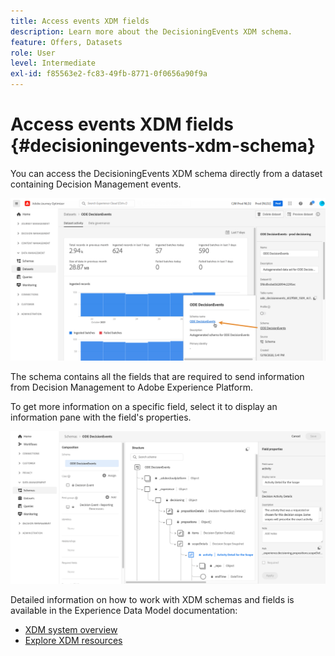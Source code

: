 ```yaml
---
title: Access events XDM fields
description: Learn more about the DecisioningEvents XDM schema.
feature: Offers, Datasets
role: User
level: Intermediate
exl-id: f85563e2-fc83-49fb-8771-0f0656a90f9a
---
```

# Access events XDM fields {#decisioningevents-xdm-schema}

You can access the DecisioningEvents XDM schema directly from a dataset containing Decision Management events.

![](../assets/access-schema.png)

The schema contains all the fields that are required to send information from Decision Management to Adobe Experience Platform.

To get more information on a specific field, select it to display an information pane with the field's properties.

![](../assets/schema-fields.png)

Detailed information on how to work with XDM schemas and fields is available in the Experience Data Model documentation:

* [XDM system overview](https://experienceleague.adobe.com/docs/experience-platform/xdm/home.html)
* [Explore XDM resources](https://experienceleague.adobe.com/docs/experience-platform/xdm/ui/explore.html)
